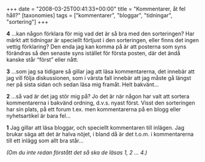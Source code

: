 +++
date = "2008-03-25T00:41:33+00:00"
title = "Kommentarer, åt fel håll?"
[taxonomies]
tags = ["kommentarer", "bloggar", "tidningar", "sortering"]
+++

**4** &#8230;kan någon förklara för mig vad det är så bra med den sorteringen? Har märkt att tidningar är speciellt förtjust i den sorteringen, eller finns det ingen vettig förklaring? Den enda jag kan komma på är att posterna som syns förändras så den senaste syns istället för första posten, där det ändå kanske står &#8220;först&#8221; eller nått.

**3** &#8230;som jag sa tidigare så gillar jag att läsa kommentarerna, det innebär att jag vill följa diskussionen, som i värsta fall innebär att jag måste gå längst ner på sista sidan och sedan läsa mig framåt. Helt bakvänt&#8230;

**2** &#8230;så vad är det jag stör mig på? Jo det är när någon har valt att sortera kommentarerna i bakvänd ordning, d.v.s. nyast först. Visst den sorteringen har sin plats, på ett forum t.ex. men kommentarerna på en blogg eller nyhetsartikel är bara fel&#8230;

**1** Jag gillar att läsa bloggar, och speciellt kommentaren till inlägen. Jag brukar säga att det är halva nöjet, i bland då är det t.o.m. i kommentarerna till ett inlägg som allt bra står&#8230;

*(Om du inte redan förstått det så ska de läsas 1, 2 &#8230; 4.)*



<small></small>
